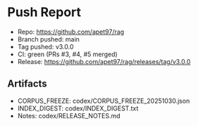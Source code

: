 # Push Report

- Repo: https://github.com/apet97/rag
- Branch pushed: main
- Tag pushed: v3.0.0
- CI: green (PRs #3, #4, #5 merged)
- Release: https://github.com/apet97/rag/releases/tag/v3.0.0

## Artifacts
- CORPUS_FREEZE: codex/CORPUS_FREEZE_20251030.json
- INDEX_DIGEST: codex/INDEX_DIGEST.txt
- Notes: codex/RELEASE_NOTES.md
